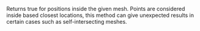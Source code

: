 Returns true for positions inside the given mesh. Points are considered inside based closest locations, this method can give unexpected results in certain cases such as self-intersecting meshes.